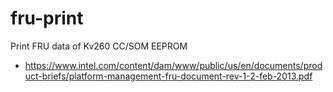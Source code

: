 fru-print
=========

Print FRU data of Kv260 CC/SOM EEPROM

 * https://www.intel.com/content/dam/www/public/us/en/documents/product-briefs/platform-management-fru-document-rev-1-2-feb-2013.pdf